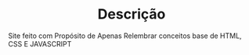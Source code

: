 <h1 align="center">Descrição</h1>
<p>Site feito com Propósito de Apenas Relembrar conceitos base de HTML, CSS E JAVASCRIPT </p>
